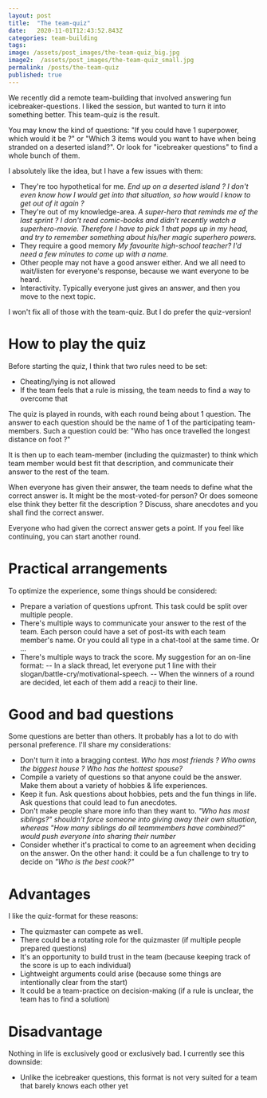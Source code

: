 ```yaml
---
layout: post
title:  "The team-quiz"
date:   2020-11-01T12:43:52.843Z
categories: team-building
tags:
image: /assets/post_images/the-team-quiz_big.jpg
image2:  /assets/post_images/the-team-quiz_small.jpg
permalink: /posts/the-team-quiz
published: true
---
```


We recently did a remote team-building that involved answering fun icebreaker-questions. I liked the session, but wanted to turn it into something better. This team-quiz is the result.


You may know the kind of questions: "If you could have 1 superpower, which would it be ?" or "Which 3 items would you want to have when being stranded on a deserted island?". Or look for "icebreaker questions" to find a whole bunch of them.

I absolutely like the idea, but I have a few issues with them:
- They're too hypothetical for me. *End up on a deserted island ? I don't even know how I would get into that situation, so how would I know to get out of it again ?*
- They're out of my knowledge-area. *A super-hero that reminds me of the last sprint ? I don't read comic-books and didn't recently watch a superhero-movie. Therefore I have to pick 1 that pops up in my head, and try to remember something about his/her magic superhero powers.*
- They require a good memory *My favourite high-school teacher? I'd need a few minutes to come up with a name.*
- Other people may not have a good answer either. And we all need to wait/listen for everyone's response, because we want everyone to be heard.
- Interactivity. Typically everyone just gives an answer, and then you move to the next topic.

I won't fix all of those with the team-quiz. But I do prefer the quiz-version!

# How to play the quiz
Before starting the quiz, I think that two rules need to be set:
- Cheating/lying is not allowed
- If the team feels that a rule is missing, the team needs to find a way to overcome that

The quiz is played in rounds, with each round being about 1 question. The answer to each question should be the name of 1 of the participating team-members. Such a question could be: "Who has once travelled the longest distance on foot ?"

It is then up to each team-member (including the quizmaster) to think which team member would best fit that description, and communicate their answer to the rest of the team.

When everyone has given their answer, the team needs to define what the correct answer is. It might be the most-voted-for person? Or does someone else think they better fit the description ? Discuss, share anecdotes and you shall find the correct answer.

Everyone who had given the correct answer gets a point. If you feel like continuing, you can start another round.


# Practical arrangements
To optimize the experience, some things should be considered:
- Prepare a variation of questions upfront. This task could be split over multiple people.
- There's multiple ways to communicate your answer to the rest of the team. Each person could have a set of post-its with each team member's name. Or you could all type in a chat-tool at the same time. Or ...
- There's multiple ways to track the score. My suggestion for an on-line format: 
-- In a slack thread, let everyone put 1 line with their slogan/battle-cry/motivational-speech.
-- When the winners of a round are decided, let each of them add a reacji to their line.


# Good and bad questions
Some questions are better than others. It probably has a lot to do with personal preference. I'll share my considerations:
- Don't turn it into a bragging contest. *Who has most friends ? Who owns the biggest house ? Who has the hottest spouse?*
- Compile a variety of questions so that anyone could be the answer. Make them about a variety of hobbies & life experiences.
- Keep it fun. Ask questions about hobbies, pets and the fun things in life. Ask questions that could lead to fun anecdotes.
- Don't make people share more info than they want to. *"Who has most siblings?" shouldn't force someone into giving away their own situation, whereas "How many siblings do all teammembers have combined?" would push everyone into sharing their number*
- Consider whether it's practical to come to an agreement when deciding on the answer. On the other hand: it could be a fun challenge to try to decide on *"Who is the best cook?"*


# Advantages
I like the quiz-format for these reasons:
- The quizmaster can compete as well.
- There could be a rotating role for the quizmaster (if multiple people prepared questions)
- It's an opportunity to build trust in the team (because keeping track of the score is up to each individual)
- Lightweight arguments could arise (because some things are intentionally clear from the start)
- It could be a team-practice on decision-making (if a rule is unclear, the team has to find a solution)

# Disadvantage
Nothing in life is exclusively good or exclusively bad. I currently see this downside:
- Unlike the icebreaker questions, this format is not very suited for a team that barely knows each other yet
